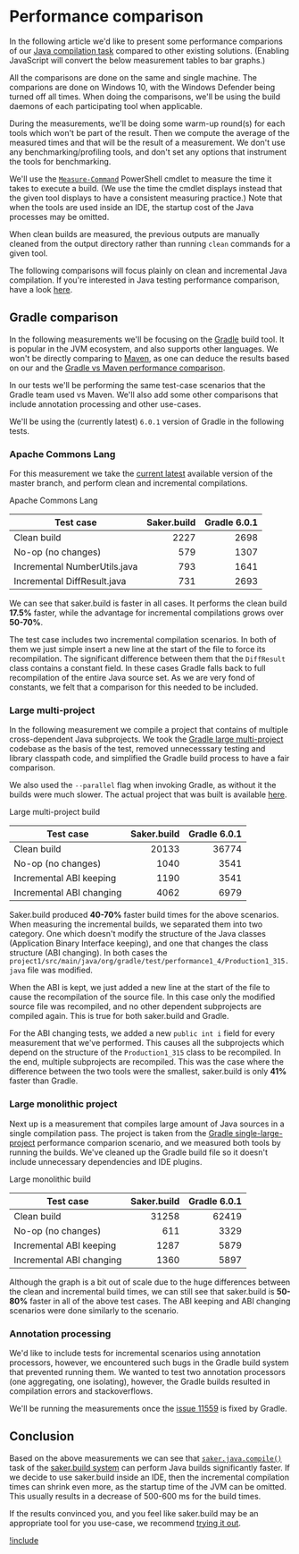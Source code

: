 # Performance comparison

In the following article we'd like to present some performance comparions of our [Java compilation task](/taskdoc/saker.java.compile.html) compared to other existing solutions.<noscript> (Enabling JavaScript will convert the below measurement tables to bar graphs.)</noscript>

All the comparisons are done on the same and single machine. The comparions are done on Windows 10, with the Windows Defender being turned off all times. When doing the comparisons, we'll be using the build daemons of each participating tool when applicable.

During the measurements, we'll be doing some warm-up round(s) for each tools which won't be part of the result. Then we compute the average of the measured times and that will be the result of a measurement. We don't use any benchmarking/profiling tools, and don't set any options that instrument the tools for benchmarking.

We'll use the [`Measure-Command`](https://docs.microsoft.com/en-us/powershell/module/microsoft.powershell.utility/measure-command?view=powershell-6) PowerShell cmdlet to measure the time it takes to execute a build. (We use the time the cmdlet displays instead that the given tool displays to have a consistent measuring practice.) Note that when the tools are used inside an IDE, the startup cost of the Java processes may be omitted.

When clean builds are measured, the previous outputs are manually cleaned from the output directory rather than running `clean` commands for a given tool.

The following comparisons will focus plainly on clean and incremental Java compilation. If you're interested in Java testing performance comparison, have a look [here](root:/saker.java.testing/doc/performancecomparison.html).

## Gradle comparison

In the following measurements we'll be focusing on the [Gradle](https://gradle.org/) build tool. It is popular in the JVM ecosystem, and also supports other languages. We won't be directly comparing to [Maven](https://maven.apache.org/), as one can deduce the results based on our and the [Gradle vs Maven performance comparison](https://gradle.org/gradle-vs-maven-performance/).

In our tests we'll be performing the same test-case scenarios that the Gradle team used vs Maven. We'll also add some other comparisons that include annotation processing and other use-cases.

We'll be using the (currently latest) `6.0.1` version of Gradle in the following tests.

### Apache Commons Lang

For this measurement we take the [current latest](https://github.com/apache/commons-lang/tree/404d67841ecba0d2a5e8055fe5650907d582ac03) available version of the master branch, and perform clean and incremental compilations.

<div id="perf-apache-commons" style="--doc-metric:'ms';" class="doc-bar-graph" doc-label-y="duration">

<div class="doc-bar-graph-title">Apache Commons Lang</div>

| Test case                    	| Saker.build 	| Gradle 6.0.1 		|
|------------------------------	|-------------:	|--------------:	|
| Clean build                  	| 2227        	| 2698         		|
| No-op (no changes)           	| 579         	| 1307         		|
| Incremental NumberUtils.java 	| 793         	| 1641         		|
| Incremental DiffResult.java  	| 731         	| 2693         		|

</div>

We can see that saker.build is faster in all cases. It performs the clean build **17.5%** faster, while the advantage for incremental compilations grows over **50-70%**.

The test case includes two incremental compilation scenarios. In both of them we just simple insert a new line at the start of the file to force its recompilation. The significant difference between them that the `DiffResult` class contains a constant field. In these cases Gradle falls back to full recompilation of the entire Java source set. As we are very fond of constants, we felt that a comparison for this needed to be included.

### Large multi-project

In the following measurement we compile a project that contains of multiple cross-dependent Java subprojects. We took the [Gradle large multi-project](https://github.com/gradle/performance-comparisons/tree/13739fa299e485c079335b0cd5b30da1cff92234/large-multiproject) codebase as the basis of the test, removed unnecesssary testing and library classpath code, and simplified the Gradle build process to have a fair comparison.

We also used the `--parallel` flag when invoking Gradle, as without it the builds were much slower. The actual project that was built is available [here](https://github.com/sakerbuild/performance-comparisons/tree/bf6bbd6f2d9bb0eb66eeb1973dc069bf5c0a2ba7/java-large-multiproject).

<div id="perf-large-multi" style="--doc-metric:'ms';" class="doc-bar-graph" doc-label-y="duration">

<div class="doc-bar-graph-title">Large multi-project build</div>

| Test case                	| Saker.build 	| Gradle 6.0.1 		|
|--------------------------	|-------------:	|--------------:	|
| Clean build              	| 20133       	| 36774        		|
| No-op (no changes)       	| 1040        	| 3541         		|
| Incremental ABI keeping  	| 1190        	| 3541         		|
| Incremental ABI changing 	| 4062        	| 6979         		|

</div>

Saker.build produced **40-70%** faster build times for the above scenarios. When measuring the incremental builds, we separated them into two category. One which doesn't modify the structure of the Java classes (Application Binary Interface keeping), and one that changes the class structure (ABI changing). In both cases the `project1/src/main/java/org/gradle/test/performance1_4/Production1_315.java` file was modified.

When the ABI is kept, we just added a new line at the start of the file to cause the recompilation of the source file. In this case only the modified source file was recompiled, and no other dependent subprojects are compiled again. This is true for both saker.build and Gradle.

For the ABI changing tests, we added a new `public int i` field for every measurement that we've performed. This causes all the subprojects which depend on the structure of the `Production1_315` class to be recompiled. In the end, multiple subprojects are recompiled. This was the case where the difference between the two tools were the smallest, saker.build is only **41%** faster than Gradle.

### Large monolithic project

Next up is a measurement that compiles large amount of Java sources in a single compilation pass. The project is taken from the [Gradle single-large-project](https://github.com/gradle/performance-comparisons/tree/13739fa299e485c079335b0cd5b30da1cff92234/single-large-project) performance comparion scenario, and we measured both tools by running the builds. We've cleaned up the Gradle build file so it doesn't include unnecessary dependencies and IDE plugins.

<div id="perf-large-monolithic" style="--doc-metric:'ms';" class="doc-bar-graph" doc-label-y="duration">

<div class="doc-bar-graph-title">Large monolithic build</div>


| Test case                	| Saker.build 	| Gradle 6.0.1 		|
|--------------------------	|-------------:	|--------------:	|
| Clean build              	| 31258       	| 62419        		|
| No-op (no changes)       	| 611         	| 3329         		|
| Incremental ABI keeping  	| 1287        	| 5879         		|
| Incremental ABI changing 	| 1360        	| 5897         		|

</div>

Although the graph is a bit out of scale due to the huge differences between the clean and incremental build times, we can still see that saker.build is **50-80%** faster in all of the above test cases. The ABI keeping and ABI changing scenarios were done similarly to the [](#large-multi-project) scenario.

### Annotation processing

We'd like to include tests for incremental scenarios using annotation processors, however, we encountered such bugs in the Gradle build system that prevented running them. We wanted to test two annotation processors (one aggregating, one isolating), however, the Gradle builds resulted in compilation errors and stackoverflows.

We'll be running the measurements once the [issue 11559](https://github.com/gradle/gradle/issues/11559) is fixed by Gradle.

## Conclusion

Based on the above measurements we can see that [`saker.java.compile()`](/taskdoc/saker.java.compile.html) task of the [saker.build system](root:/saker.build/index.html) can perform Java builds significantly faster. If we decide to use saker.build inside an IDE, then the incremental compilation times can shrink even more, as the startup time of the JVM can be omitted. This usually results in a decrease of 500-600 ms for the build times.

If the results convinced you, and you feel like saker.build may be an appropriate tool for you use-case, we recommend [trying it out](root:/saker.build/doc/installation.html).

[!include](buildres:/inc/bargraph.inc.txt)